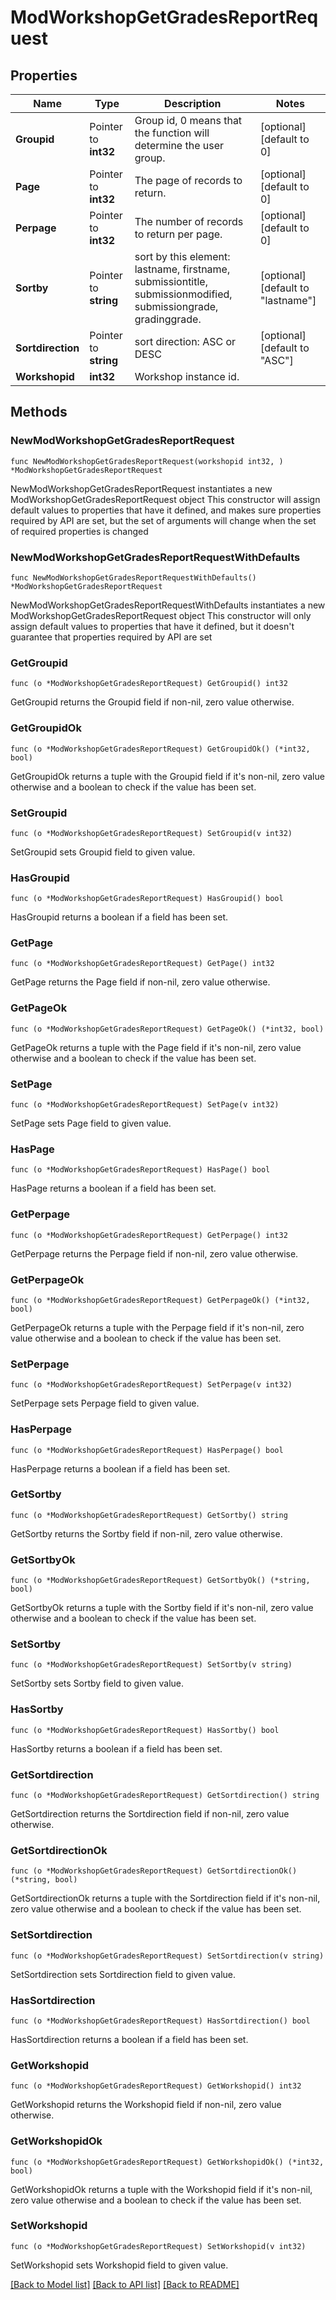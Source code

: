 # ModWorkshopGetGradesReportRequest

## Properties

Name | Type | Description | Notes
------------ | ------------- | ------------- | -------------
**Groupid** | Pointer to **int32** | Group id, 0 means that the function will determine the user group. | [optional] [default to 0]
**Page** | Pointer to **int32** | The page of records to return. | [optional] [default to 0]
**Perpage** | Pointer to **int32** | The number of records to return per page. | [optional] [default to 0]
**Sortby** | Pointer to **string** | sort by this element: lastname, firstname, submissiontitle,                     submissionmodified, submissiongrade, gradinggrade. | [optional] [default to "lastname"]
**Sortdirection** | Pointer to **string** | sort direction: ASC or DESC | [optional] [default to "ASC"]
**Workshopid** | **int32** | Workshop instance id. | 

## Methods

### NewModWorkshopGetGradesReportRequest

`func NewModWorkshopGetGradesReportRequest(workshopid int32, ) *ModWorkshopGetGradesReportRequest`

NewModWorkshopGetGradesReportRequest instantiates a new ModWorkshopGetGradesReportRequest object
This constructor will assign default values to properties that have it defined,
and makes sure properties required by API are set, but the set of arguments
will change when the set of required properties is changed

### NewModWorkshopGetGradesReportRequestWithDefaults

`func NewModWorkshopGetGradesReportRequestWithDefaults() *ModWorkshopGetGradesReportRequest`

NewModWorkshopGetGradesReportRequestWithDefaults instantiates a new ModWorkshopGetGradesReportRequest object
This constructor will only assign default values to properties that have it defined,
but it doesn't guarantee that properties required by API are set

### GetGroupid

`func (o *ModWorkshopGetGradesReportRequest) GetGroupid() int32`

GetGroupid returns the Groupid field if non-nil, zero value otherwise.

### GetGroupidOk

`func (o *ModWorkshopGetGradesReportRequest) GetGroupidOk() (*int32, bool)`

GetGroupidOk returns a tuple with the Groupid field if it's non-nil, zero value otherwise
and a boolean to check if the value has been set.

### SetGroupid

`func (o *ModWorkshopGetGradesReportRequest) SetGroupid(v int32)`

SetGroupid sets Groupid field to given value.

### HasGroupid

`func (o *ModWorkshopGetGradesReportRequest) HasGroupid() bool`

HasGroupid returns a boolean if a field has been set.

### GetPage

`func (o *ModWorkshopGetGradesReportRequest) GetPage() int32`

GetPage returns the Page field if non-nil, zero value otherwise.

### GetPageOk

`func (o *ModWorkshopGetGradesReportRequest) GetPageOk() (*int32, bool)`

GetPageOk returns a tuple with the Page field if it's non-nil, zero value otherwise
and a boolean to check if the value has been set.

### SetPage

`func (o *ModWorkshopGetGradesReportRequest) SetPage(v int32)`

SetPage sets Page field to given value.

### HasPage

`func (o *ModWorkshopGetGradesReportRequest) HasPage() bool`

HasPage returns a boolean if a field has been set.

### GetPerpage

`func (o *ModWorkshopGetGradesReportRequest) GetPerpage() int32`

GetPerpage returns the Perpage field if non-nil, zero value otherwise.

### GetPerpageOk

`func (o *ModWorkshopGetGradesReportRequest) GetPerpageOk() (*int32, bool)`

GetPerpageOk returns a tuple with the Perpage field if it's non-nil, zero value otherwise
and a boolean to check if the value has been set.

### SetPerpage

`func (o *ModWorkshopGetGradesReportRequest) SetPerpage(v int32)`

SetPerpage sets Perpage field to given value.

### HasPerpage

`func (o *ModWorkshopGetGradesReportRequest) HasPerpage() bool`

HasPerpage returns a boolean if a field has been set.

### GetSortby

`func (o *ModWorkshopGetGradesReportRequest) GetSortby() string`

GetSortby returns the Sortby field if non-nil, zero value otherwise.

### GetSortbyOk

`func (o *ModWorkshopGetGradesReportRequest) GetSortbyOk() (*string, bool)`

GetSortbyOk returns a tuple with the Sortby field if it's non-nil, zero value otherwise
and a boolean to check if the value has been set.

### SetSortby

`func (o *ModWorkshopGetGradesReportRequest) SetSortby(v string)`

SetSortby sets Sortby field to given value.

### HasSortby

`func (o *ModWorkshopGetGradesReportRequest) HasSortby() bool`

HasSortby returns a boolean if a field has been set.

### GetSortdirection

`func (o *ModWorkshopGetGradesReportRequest) GetSortdirection() string`

GetSortdirection returns the Sortdirection field if non-nil, zero value otherwise.

### GetSortdirectionOk

`func (o *ModWorkshopGetGradesReportRequest) GetSortdirectionOk() (*string, bool)`

GetSortdirectionOk returns a tuple with the Sortdirection field if it's non-nil, zero value otherwise
and a boolean to check if the value has been set.

### SetSortdirection

`func (o *ModWorkshopGetGradesReportRequest) SetSortdirection(v string)`

SetSortdirection sets Sortdirection field to given value.

### HasSortdirection

`func (o *ModWorkshopGetGradesReportRequest) HasSortdirection() bool`

HasSortdirection returns a boolean if a field has been set.

### GetWorkshopid

`func (o *ModWorkshopGetGradesReportRequest) GetWorkshopid() int32`

GetWorkshopid returns the Workshopid field if non-nil, zero value otherwise.

### GetWorkshopidOk

`func (o *ModWorkshopGetGradesReportRequest) GetWorkshopidOk() (*int32, bool)`

GetWorkshopidOk returns a tuple with the Workshopid field if it's non-nil, zero value otherwise
and a boolean to check if the value has been set.

### SetWorkshopid

`func (o *ModWorkshopGetGradesReportRequest) SetWorkshopid(v int32)`

SetWorkshopid sets Workshopid field to given value.



[[Back to Model list]](../README.md#documentation-for-models) [[Back to API list]](../README.md#documentation-for-api-endpoints) [[Back to README]](../README.md)



